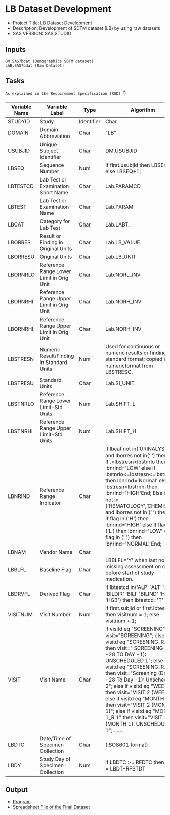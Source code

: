 # LB Dataset Development
- Project Title: LB Dataset Development  
- Description: Development of SDTM dataset (LB) by using raw datasets
- SAS VERSION: SAS STUDIO
## Inputs
	DM.SAS7bdat (Demographics SDTM dataset) 
	LAB.SAS7bdat (Raw Dataset)
## Tasks
	As explained in the Requirement Specification (RSD) 👇

|Variable Name 	|Variable Label |Type 	|Algorithm|
|---------------|---------------|-------|----------|
|STUDYID|Study|Identifier |Char|DM.STUDYID|
|DOMAIN |Domain Abbreviation |Char| "LB"|
|USUBJID |Unique Subject Identifier| Char| DM.USUBJID|
|LBSEQ |Sequence Number| Num |If first.usubjid then LBSEQ=1; else LBSEQ+1;|
|LBTESTCD |Lab Test or Examination Short Name|Char |Lab.PARAMCD|
|LBTEST |Lab Test or Examination Name |Char| Lab.PARAM|
|LBCAT |Category for Lab Test| Char| Lab.LABT_|
|LBORRES |Result or Finding in Original Units| Char |Lab.LB_VALUE|
|LBORRESU |Original Units |Char |Lab.LB_UNIT|
|LBORNRLO |Reference Range Lower Limit in Orig Unit |Char |Lab.NORL_INV|
|LBORNRHI| Reference Range Upper Limit in Orig Unit |Char| Lab.NORH_INV|
|LBORNRHI |Reference Range Upper Limit in Orig Unit |Char| Lab.NORH_INV|
|LBSTRESN |Numeric Result/Finding in Standard Units |Num |Used for continuous or numeric results or findings in standard format; copied in numericformat from LBSTRESC.|
|LBSTRESU| Standard Units |Char| Lab.SI_UNIT|
|LBSTNRLO |Reference Range Lower Limit-Std Units| Num| Lab.SHIFT_L|
|LBSTNRHI| Reference Range Upper Limit-Std Units| Num |Lab.SHIFT_H|
|LBNRIND |Reference Range Indicator |Char|  if lbcat not in(‘URINALYSIS) and lborres not  in(‘ ‘) then do;	If .<lbstresn<lbstnrlo then lbnrind='LOW' else if lbstnrlo<=lbstresn<=lbstnrhi then lbnrind='Normal' else if lbstresn>lbstrnhi then lbnrind='HIGH'End;	Else if lbcat not in (‘HEMATOLOGY’,’CHEMISTRY’) and lborres not in (‘ ‘) then do;	If flag in ('H') then lbnrind='HIGH' else If flag in ('L') then lbnrind='LOW' else If flag in (' ') then lbnrind='NORMAL'	End;|
|LBNAM| Vendor Name |Char|   |
|LBBLFL |Baseline Flag |Char |LBBLFL=’Y’ when last non-missing assessment on or before start of study medication.|
|LBDRVFL| Derived Flag |Char| if lbtestcd in('ALP' 'ALT' 'AST' 'BILDIR' 'BILI' 'BILIND' 'HCT' 'HGB') then lbtestcd='T' || lbtestcd;	if substr(lbtestcd,1,1)='T' then lbdrvfl=’Y'|
|VISITNUM |Visit Number| Num |if first.subjid or first.lbtestcd then visitnum = 1; else visitnum + 1;|
|VISIT |Visit Name |Char|if visitd eq "SCREENING" then visit="SCREENING"; 	else if visitd eq "SCREENING_R.1" then visit=" SCREENING (DAY -28 TO DAY -1):	UNSCHEDULED 1"; 	else if visitd eq "SCREENING_R.2" then visit="Screening (Day -28 To Day -1): Unscheduled 2";	else if visitd eq "WEEK 2" then visit="VISIT 2 (WEEK 2)";	else if visitd eq "MONTH 1" then visit="VISIT 2 (MONTH 1)";	else if visitd eq "MONTH 1_R.1" then visit="VISIT 2 (MONTH 1): UNSCHEDULED 1"; ……|
|LBDTC| Date/Time of Specimen Collection |Char |(ISO8601 format)|
|LBDY| Study Day of Specimen Collection|Num |if LBDTC >= RFDTC then LBDY = LBDT-RFSTDT|

## Output 	
- [Program](https://github.com/theadewole/LB_Dataset_Development/blob/main/LB.sas)
- [Spreadsheet File of the Final Dataset](https://docs.google.com/spreadsheets/d/1ruB-mbZYnjm60qy-rXbb-9KeiKL9lmns/edit?usp=sharing&ouid=117399581833546938372&rtpof=true&sd=true) 
